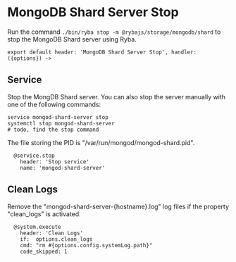 
# MongoDB Shard Server Stop

Run the command `./bin/ryba stop -m @rybajs/storage/mongodb/shard` to stop the 
MongoDB Shard server using Ryba.

    export default header: 'MongoDB Shard Server Stop', handler: ({options}) ->

## Service

Stop the MongDB Shard server. You can also stop the server manually with one of the
following commands:

```
service mongod-shard-server stop
systemctl stop mongod-shard-server
# todo, find the stop command
```

The file storing the PID is "/var/run/mongod/mongod-shard.pid".

      @service.stop
        header: 'Stop service'
        name: 'mongod-shard-server'

## Clean Logs

Remove the "mongod-shard-server-{hostname}.log" log files if the property 
"clean_logs" is activated.

      @system.execute
        header: 'Clean Logs'
        if:  options.clean_logs
        cmd: "rm #{options.config.systemLog.path}"
        code_skipped: 1
